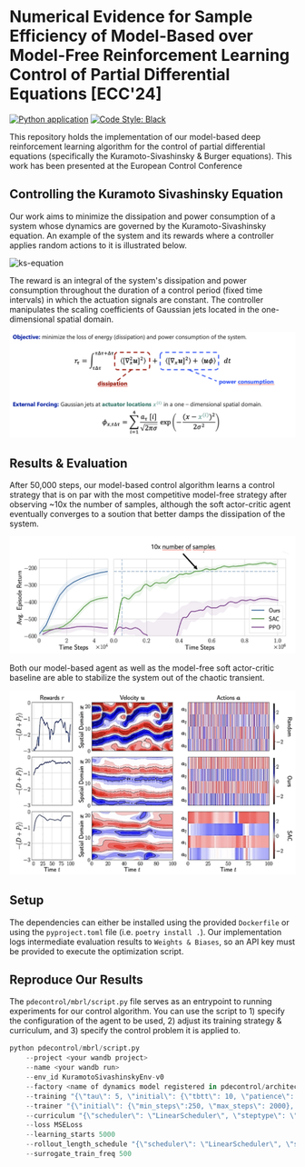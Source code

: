 # Numerical Evidence for Sample Efficiency of Model-Based over Model-Free Reinforcement Learning Control of Partial Differential Equations [ECC'24]
[![Python application](https://github.com/stwerner97/pdecontrol/actions/workflows/python-app.yml/badge.svg)](https://github.com/stwerner97/pdecontrol/actions/workflows/python-app.yml) [![Code Style: Black](https://img.shields.io/badge/code%20style-black-000000.svg)](https://github.com/psf/black)

This repository holds the implementation of our model-based deep reinforcement learning algorithm for the control of partial differential equations (specifically the Kuramoto-Sivashinsky & Burger equations). This work has been presented at the European Control Conference

## Controlling the Kuramoto Sivashinsky Equation

Our work aims to minimize the dissipation and power consumption of a system whose dynamics are governed by the Kuramoto-Sivashinsky equation. An example of the system and its rewards where a controller applies random actions to it is illustrated below.

![ks-equation](assets/kuramoto-sivashinsky.gif)

The reward is an integral of the system's dissipation and power consumption throughout the duration of a control period (fixed time intervals) in which the actuation signals are constant. The controller manipulates the scaling coefficients of Gaussian jets located in the one-dimensional spatial domain.

![control-definition](assets/control-problem.png)


## Results & Evaluation

After 50,000 steps, our model-based control algorithm learns a control strategy that is on par with the most competitive model-free strategy after observing ~10x the number of samples, although the soft actor-critic agent eventually converges to a soution that better damps the dissipation of the system.

![mbrl-vs-mfrl](assets/control-results.png)

Both our model-based agent as well as the model-free soft actor-critic baseline are able to stabilize the system out of the chaotic transient.

![learned-controls](assets/control-policy.png)

## Setup
The dependencies can either be installed using the provided ``Dockerfile`` or using the ``pyproject.toml`` file (i.e. ``poetry install .``). Our implementation logs intermediate evaluation results to ``Weights & Biases``, so an API key must be provided to execute the optimization script.

## Reproduce Our Results
The ``pdecontrol/mbrl/script.py`` file serves as an entrypoint to running experiments for our control algorithm. You can use the script to 1) specify the configuration of the agent to be used, 2) adjust its training strategy & curriculum, and 3) specify the control problem it is applied to.

````python
python pdecontrol/mbrl/script.py
    --project <your wandb project>
    --name <your wandb run>
    --env_id KuramotoSivashinskyEnv-v0
    --factory <name of dynamics model registered in pdecontrol/architectures/__init__.py>
    --training "{\"tau\": 5, \"initial\": {\"tbtt\": 10, \"patience\": 10, \"batch_size\": 64}, \"iterations\": {\"tbtt\": 10, \"patience\": 5, \"batch_size\": 64}}"
    --trainer "{\"initial\": {\"min_steps\":250, \"max_steps\": 2000}, \"iterations\": {\"min_steps\":50, \"max_steps\": 250}}"
    --curriculum "{\"scheduler\": \"LinearScheduler\", \"steptype\": \"iteration\", \"start\": 0, \"stop\": 10, \"vmin\": 15, \"vmax\": 15}"
    --loss MSELoss
    --learning_starts 5000
    --rollout_length_schedule "{\"scheduler\": \"LinearScheduler\", \"steptype\": \"iteration\", \"start\": 0, \"stop\": 200, \"vmin\": 3, \"vmax\": 7}" --policy_train_steps_per_sample 10
    --surrogate_train_freq 500
````
